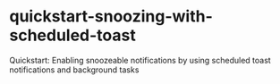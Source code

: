 # quickstart-snoozing-with-scheduled-toast
Quickstart: Enabling snoozeable notifications by using scheduled toast notifications and background tasks
